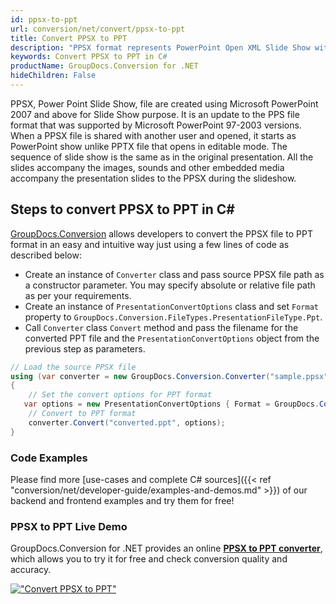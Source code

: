 ```yaml
---
id: ppsx-to-ppt
url: conversion/net/convert/ppsx-to-ppt
title: Convert PPSX to PPT
description: "PPSX format represents PowerPoint Open XML Slide Show with .ppsx extension. Learn how to convert PPSX to PPT file programmatically in C# language using GroupDocs.Conversion for .NET library."
keywords: Convert PPSX to PPT in C#
productName: GroupDocs.Conversion for .NET
hideChildren: False
---
```


PPSX, Power Point Slide Show, file are created using Microsoft PowerPoint 2007 and above for Slide Show purpose. It is an update to the PPS file format that was supported by Microsoft PowerPoint 97-2003 versions. When a PPSX file is shared with another user and opened, it starts as PowerPoint show unlike PPTX file that opens in editable mode. The sequence of slide show is the same as in the original presentation. All the slides accompany the images, sounds and other embedded media accompany the presentation slides to the PPSX during the slideshow. 

## Steps to convert PPSX to PPT in C#

[GroupDocs.Conversion](https://products.groupdocs.com/conversion/net) allows developers to convert the PPSX file to PPT format in an easy and intuitive way just using a few lines of code as described below:

* Create an instance of `Converter` class and pass source PPSX file path as a constructor parameter. You may specify absolute or relative file path as per your requirements. 
* Create an instance of `PresentationConvertOptions` class and set `Format` property to `GroupDocs.Conversion.FileTypes.PresentationFileType.Ppt`.
* Call `Converter` class `Convert` method and pass the filename for the converted PPT file and the `PresentationConvertOptions` object from the previous step as parameters.

```csharp
// Load the source PPSX file
using (var converter = new GroupDocs.Conversion.Converter("sample.ppsx"))
{
    // Set the convert options for PPT format
   var options = new PresentationConvertOptions { Format = GroupDocs.Conversion.FileTypes.PresentationFileType.Ppt };
    // Convert to PPT format
    converter.Convert("converted.ppt", options);
}
```

### Code Examples

Please find more [use-cases and complete C# sources]({{< ref "conversion/net/developer-guide/examples-and-demos.md" >}}) of our backend and frontend examples and try them for free!

### PPSX to PPT Live Demo

GroupDocs.Conversion for .NET provides an online [**PPSX to PPT converter**](https://products.groupdocs.app/conversion/ppsx-to-ppt), which allows you to try it for free and check conversion quality and accuracy.

[!["Convert PPSX to PPT"](conversion/net/images/convert-to-ppt/convert-ppsx-to-ppt.png)](https://products.groupdocs.app/conversion/ppsx-to-ppt)